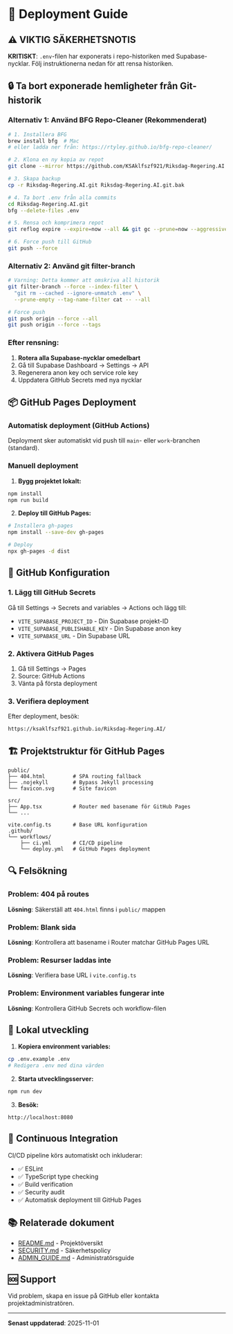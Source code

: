 # 🚀 Deployment Guide

## ⚠️ VIKTIG SÄKERHETSNOTIS

**KRITISKT**: `.env`-filen har exponerats i repo-historiken med Supabase-nycklar. Följ instruktionerna nedan för att rensa historiken.

## 🔒 Ta bort exponerade hemligheter från Git-historik

### Alternativ 1: Använd BFG Repo-Cleaner (Rekommenderat)
```bash
# 1. Installera BFG
brew install bfg  # Mac
# eller ladda ner från: https://rtyley.github.io/bfg-repo-cleaner/

# 2. Klona en ny kopia av repot
git clone --mirror https://github.com/KSAklfszf921/Riksdag-Regering.AI.git

# 3. Skapa backup
cp -r Riksdag-Regering.AI.git Riksdag-Regering.AI.git.bak

# 4. Ta bort .env från alla commits
cd Riksdag-Regering.AI.git
bfg --delete-files .env

# 5. Rensa och komprimera repot
git reflog expire --expire=now --all && git gc --prune=now --aggressive

# 6. Force push till GitHub
git push --force
```

### Alternativ 2: Använd git filter-branch
```bash
# Varning: Detta kommer att omskriva all historik
git filter-branch --force --index-filter \
  "git rm --cached --ignore-unmatch .env" \
  --prune-empty --tag-name-filter cat -- --all

# Force push
git push origin --force --all
git push origin --force --tags
```

### Efter rensning:
1. **Rotera alla Supabase-nycklar omedelbart**
2. Gå till Supabase Dashboard → Settings → API
3. Regenerera anon key och service role key
4. Uppdatera GitHub Secrets med nya nycklar

## 📦 GitHub Pages Deployment

### Automatisk deployment (GitHub Actions)

Deployment sker automatiskt vid push till `main`- eller `work`-branchen (standard).

### Manuell deployment

1. **Bygg projektet lokalt:**
```bash
npm install
npm run build
```

2. **Deploy till GitHub Pages:**
```bash
# Installera gh-pages
npm install --save-dev gh-pages

# Deploy
npx gh-pages -d dist
```

## 🔧 GitHub Konfiguration

### 1. Lägg till GitHub Secrets

Gå till Settings → Secrets and variables → Actions och lägg till:

- `VITE_SUPABASE_PROJECT_ID` - Din Supabase projekt-ID
- `VITE_SUPABASE_PUBLISHABLE_KEY` - Din Supabase anon key
- `VITE_SUPABASE_URL` - Din Supabase URL

### 2. Aktivera GitHub Pages

1. Gå till Settings → Pages
2. Source: GitHub Actions
3. Vänta på första deployment

### 3. Verifiera deployment

Efter deployment, besök:
```
https://ksaklfszf921.github.io/Riksdag-Regering.AI/
```

## 🏗️ Projektstruktur för GitHub Pages

```
public/
├── 404.html         # SPA routing fallback
├── .nojekyll        # Bypass Jekyll processing
└── favicon.svg      # Site favicon

src/
├── App.tsx          # Router med basename för GitHub Pages
└── ...

vite.config.ts       # Base URL konfiguration
.github/
└── workflows/
    ├── ci.yml       # CI/CD pipeline
    └── deploy.yml   # GitHub Pages deployment
```

## 🔍 Felsökning

### Problem: 404 på routes
**Lösning**: Säkerställ att `404.html` finns i `public/` mappen

### Problem: Blank sida
**Lösning**: Kontrollera att basename i Router matchar GitHub Pages URL

### Problem: Resurser laddas inte
**Lösning**: Verifiera base URL i `vite.config.ts`

### Problem: Environment variables fungerar inte
**Lösning**: Kontrollera GitHub Secrets och workflow-filen

## 📝 Lokal utveckling

1. **Kopiera environment variables:**
```bash
cp .env.example .env
# Redigera .env med dina värden
```

2. **Starta utvecklingsserver:**
```bash
npm run dev
```

3. **Besök:**
```
http://localhost:8080
```

## 🔄 Continuous Integration

CI/CD pipeline körs automatiskt och inkluderar:
- ✅ ESLint
- ✅ TypeScript type checking
- ✅ Build verification
- ✅ Security audit
- ✅ Automatisk deployment till GitHub Pages

## 📚 Relaterade dokument

- [README.md](README.md) - Projektöversikt
- [SECURITY.md](SECURITY.md) - Säkerhetspolicy
- [ADMIN_GUIDE.md](ADMIN_GUIDE.md) - Administratörsguide

## 🆘 Support

Vid problem, skapa en issue på GitHub eller kontakta projektadministratören.

---

**Senast uppdaterad**: 2025-11-01